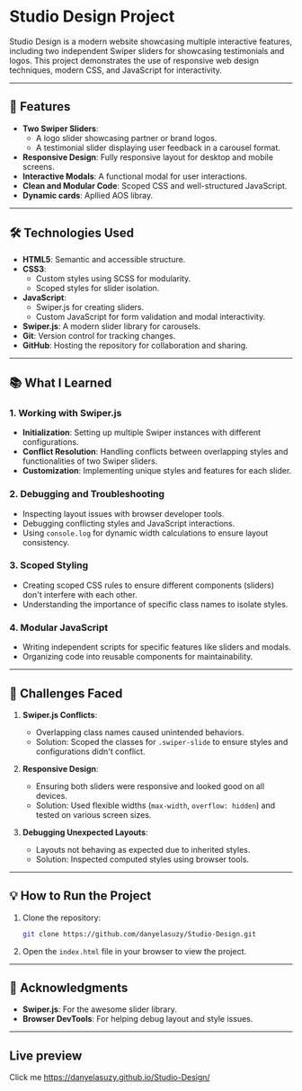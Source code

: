 # Studio Design Project

Studio Design is a modern website showcasing multiple interactive features, including two independent Swiper sliders for showcasing testimonials and logos. This project demonstrates the use of responsive web design techniques, modern CSS, and JavaScript for interactivity.

---

## 🚀 Features

- **Two Swiper Sliders**:
  - A logo slider showcasing partner or brand logos.
  - A testimonial slider displaying user feedback in a carousel format.
- **Responsive Design**: Fully responsive layout for desktop and mobile screens.
- **Interactive Modals**: A functional modal for user interactions.
- **Clean and Modular Code**: Scoped CSS and well-structured JavaScript.
- **Dynamic cards**: Apllied AOS libray.

---

## 🛠️ Technologies Used

- **HTML5**: Semantic and accessible structure.
- **CSS3**:
  - Custom styles using SCSS for modularity.
  - Scoped styles for slider isolation.
- **JavaScript**:
  - Swiper.js for creating sliders.
  - Custom JavaScript for form validation and modal interactivity.
- **Swiper.js**: A modern slider library for carousels.
- **Git**: Version control for tracking changes.
- **GitHub**: Hosting the repository for collaboration and sharing.

---

## 📚 What I Learned

### 1. **Working with Swiper.js**

- **Initialization**: Setting up multiple Swiper instances with different configurations.
- **Conflict Resolution**: Handling conflicts between overlapping styles and functionalities of two Swiper sliders.
- **Customization**: Implementing unique styles and features for each slider.

### 2. **Debugging and Troubleshooting**

- Inspecting layout issues with browser developer tools.
- Debugging conflicting styles and JavaScript interactions.
- Using `console.log` for dynamic width calculations to ensure layout consistency.

### 3. **Scoped Styling**

- Creating scoped CSS rules to ensure different components (sliders) don't interfere with each other.
- Understanding the importance of specific class names to isolate styles.

### 4. **Modular JavaScript**

- Writing independent scripts for specific features like sliders and modals.
- Organizing code into reusable components for maintainability.

---

## 🌟 Challenges Faced

1. **Swiper.js Conflicts**:

   - Overlapping class names caused unintended behaviors.
   - Solution: Scoped the classes for `.swiper-slide` to ensure styles and configurations didn't conflict.

2. **Responsive Design**:

   - Ensuring both sliders were responsive and looked good on all devices.
   - Solution: Used flexible widths (`max-width`, `overflow: hidden`) and tested on various screen sizes.

3. **Debugging Unexpected Layouts**:
   - Layouts not behaving as expected due to inherited styles.
   - Solution: Inspected computed styles using browser tools.

---

## 💡 How to Run the Project

1. Clone the repository:
   ```bash
   git clone https://github.com/danyelasuzy/Studio-Design.git
   ```
2. Open the `index.html` file in your browser to view the project.

---

## 🤝 Acknowledgments

- **Swiper.js**: For the awesome slider library.
- **Browser DevTools**: For helping debug layout and style issues.

---

## Live preview

Click me https://danyelasuzy.github.io/Studio-Design/
